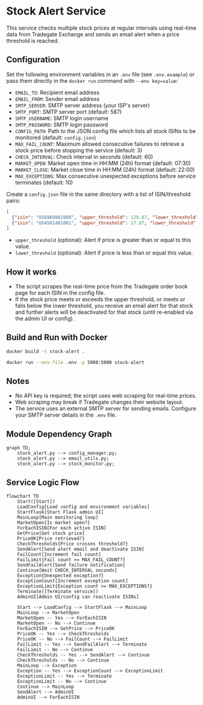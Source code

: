# Stock Alert Service

This service checks multiple stock prices at regular intervals using real-time data from Tradegate Exchange and sends an email alert when a price threshold is reached.

## Configuration

Set the following environment variables in an `.env` file (see `.env.example`) or pass them directly in the `docker run` command with `--env key=value`:

- `EMAIL_TO`: Recipient email address
- `EMAIL_FROM`: Sender email address
- `SMTP_SERVER`: SMTP server address (your ISP's server)
- `SMTP_PORT`: SMTP server port (default: 587)
- `SMTP_USERNAME`: SMTP login username
- `SMTP_PASSWORD`: SMTP login password
- `CONFIG_PATH`: Path to the JSON config file which lists all stock ISINs to be monitored (default: `config.json`)
- `MAX_FAIL_COUNT`: Maximum allowed consecutive failures to retrieve a stock price before stopping the service (default: 3)
- `CHECK_INTERVAL`: Check interval in seconds (default: 60)
- `MARKET_OPEN`: Market open time in HH:MM (24h) format (default: 07:30)
- `MARKET_CLOSE`: Market close time in HH:MM (24h) format (default: 22:00)
- `MAX_EXCEPTIONS`: Max consecutive unexpected exceptions before service terminates (default: 10)

Create a `config.json` file in the same directory with a list of ISIN/threshold pairs:

```json
[
  {"isin": "US69608A1088", "upper_threshold": 129.87, "lower_threshold": 112.21},
  {"isin": "US4581401001", "upper_threshold": 17.87, "lower_threshold": 17.65}
]
```

- `upper_threshold` (optional): Alert if price is greater than or equal to this value.
- `lower_threshold` (optional): Alert if price is less than or equal this value.

## How it works

- The script scrapes the real-time price from the Tradegate order book page for each ISIN in the config file.
- If the stock price meets or exceeds the upper threshold, or meets or falls below the lower threshold, you receive an email alert for that stock and further alerts will be deactivated for that stock (until re-enabled via the admin UI or config).

## Build and Run with Docker

```bash
docker build -t stock-alert .

docker run --env-file .env -p 5000:5000 stock-alert
```

## Notes

- No API key is required; the script uses web scraping for real-time prices.
- Web scraping may break if Tradegate changes their website layout.
- The service uses an external SMTP server for sending emails. Configure your SMTP server details in the `.env` file.

## Module Dependency Graph

```mermaid
graph TD;
    stock_alert.py --> config_manager.py;
    stock_alert.py --> email_utils.py;
    stock_alert.py --> stock_monitor.py;
```

## Service Logic Flow

```mermaid
flowchart TD
    Start([Start])
    LoadConfig[Load config and environment variables]
    StartFlask[Start Flask admin UI]
    MainLoop[Main monitoring loop]
    MarketOpen{Is market open?}
    ForEachISIN[For each active ISIN]
    GetPrice[Get stock price]
    PriceOK{Price retrieved?}
    CheckThresholds{Price crosses threshold?}
    SendAlert[Send alert email and deactivate ISIN]
    FailCount[Increment fail count]
    FailLimit{Fail count >= MAX_FAIL_COUNT?}
    SendFailAlert[Send failure notification]
    Continue[Wait CHECK_INTERVAL seconds]
    Exception{Unexpected exception?}
    ExceptionCount[Increment exception count]
    ExceptionLimit{Exception count >= MAX_EXCEPTIONS?}
    Terminate([Terminate service])
    AdminUI[Admin UI/config can reactivate ISINs]

    Start --> LoadConfig --> StartFlask --> MainLoop
    MainLoop --> MarketOpen
    MarketOpen -- Yes --> ForEachISIN
    MarketOpen -- No --> Continue
    ForEachISIN --> GetPrice --> PriceOK
    PriceOK -- Yes --> CheckThresholds
    PriceOK -- No --> FailCount --> FailLimit
    FailLimit -- Yes --> SendFailAlert --> Terminate
    FailLimit -- No --> Continue
    CheckThresholds -- Yes --> SendAlert --> Continue
    CheckThresholds -- No --> Continue
    MainLoop --> Exception
    Exception -- Yes --> ExceptionCount --> ExceptionLimit
    ExceptionLimit -- Yes --> Terminate
    ExceptionLimit -- No --> Continue
    Continue --> MainLoop
    SendAlert --> AdminUI
    AdminUI --> ForEachISIN
```
